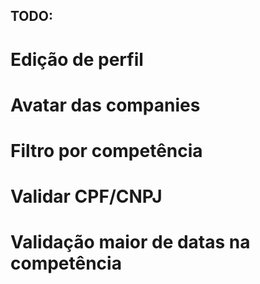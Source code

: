## TODO: 
# Edição de perfil
# Avatar das companies
# Filtro por competência
# Validar CPF/CNPJ
# Validação maior de datas na competência